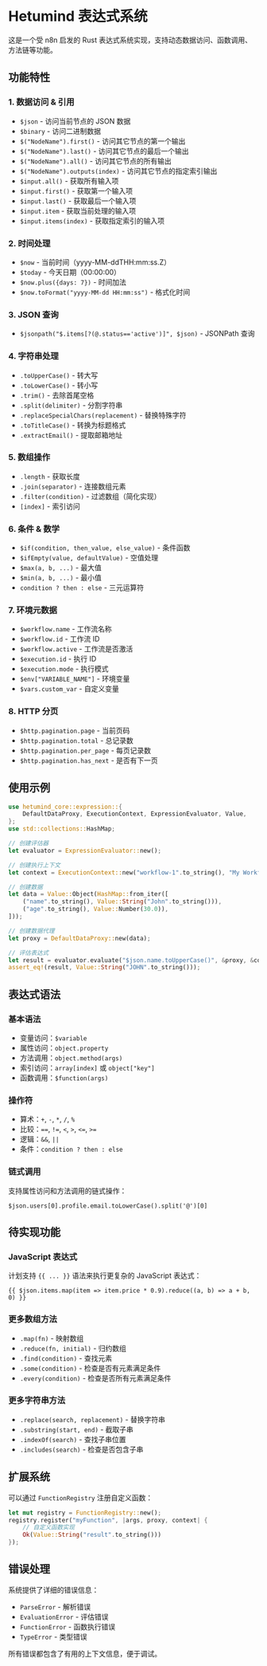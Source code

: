# Hetumind 表达式系统

这是一个受 n8n 启发的 Rust 表达式系统实现，支持动态数据访问、函数调用、方法链等功能。

## 功能特性

### 1. 数据访问 & 引用

- `$json` - 访问当前节点的 JSON 数据
- `$binary` - 访问二进制数据
- `$("NodeName").first()` - 访问其它节点的第一个输出
- `$("NodeName").last()` - 访问其它节点的最后一个输出
- `$("NodeName").all()` - 访问其它节点的所有输出
- `$("NodeName").outputs(index)` - 访问其它节点的指定索引输出
- `$input.all()` - 获取所有输入项
- `$input.first()` - 获取第一个输入项
- `$input.last()` - 获取最后一个输入项
- `$input.item` - 获取当前处理的输入项
- `$input.items(index)` - 获取指定索引的输入项

### 2. 时间处理

- `$now` - 当前时间（yyyy-MM-ddTHH:mm:ss.Z）
- `$today` - 今天日期（00:00:00）
- `$now.plus({days: 7})` - 时间加法
- `$now.toFormat("yyyy-MM-dd HH:mm:ss")` - 格式化时间

### 3. JSON 查询

- `$jsonpath("$.items[?(@.status=='active')]", $json)` - JSONPath 查询

### 4. 字符串处理

- `.toUpperCase()` - 转大写
- `.toLowerCase()` - 转小写
- `.trim()` - 去除首尾空格
- `.split(delimiter)` - 分割字符串
- `.replaceSpecialChars(replacement)` - 替换特殊字符
- `.toTitleCase()` - 转换为标题格式
- `.extractEmail()` - 提取邮箱地址

### 5. 数组操作

- `.length` - 获取长度
- `.join(separator)` - 连接数组元素
- `.filter(condition)` - 过滤数组（简化实现）
- `[index]` - 索引访问

### 6. 条件 & 数学

- `$if(condition, then_value, else_value)` - 条件函数
- `$ifEmpty(value, defaultValue)` - 空值处理
- `$max(a, b, ...)` - 最大值
- `$min(a, b, ...)` - 最小值
- `condition ? then : else` - 三元运算符

### 7. 环境元数据

- `$workflow.name` - 工作流名称
- `$workflow.id` - 工作流 ID
- `$workflow.active` - 工作流是否激活
- `$execution.id` - 执行 ID
- `$execution.mode` - 执行模式
- `$env["VARIABLE_NAME"]` - 环境变量
- `$vars.custom_var` - 自定义变量

### 8. HTTP 分页

- `$http.pagination.page` - 当前页码
- `$http.pagination.total` - 总记录数
- `$http.pagination.per_page` - 每页记录数
- `$http.pagination.has_next` - 是否有下一页

## 使用示例

```rust
use hetumind_core::expression::{
    DefaultDataProxy, ExecutionContext, ExpressionEvaluator, Value,
};
use std::collections::HashMap;

// 创建评估器
let evaluator = ExpressionEvaluator::new();

// 创建执行上下文
let context = ExecutionContext::new("workflow-1".to_string(), "My Workflow".to_string());

// 创建数据
let data = Value::Object(HashMap::from_iter([
    ("name".to_string(), Value::String("John".to_string())),
    ("age".to_string(), Value::Number(30.0)),
]));

// 创建数据代理
let proxy = DefaultDataProxy::new(data);

// 评估表达式
let result = evaluator.evaluate("$json.name.toUpperCase()", &proxy, &context)?;
assert_eq!(result, Value::String("JOHN".to_string()));
```

## 表达式语法

### 基本语法

- 变量访问：`$variable`
- 属性访问：`object.property`
- 方法调用：`object.method(args)`
- 索引访问：`array[index]` 或 `object["key"]`
- 函数调用：`$function(args)`

### 操作符

- 算术：`+`, `-`, `*`, `/`, `%`
- 比较：`==`, `!=`, `<`, `>`, `<=`, `>=`
- 逻辑：`&&`, `||`
- 条件：`condition ? then : else`

### 链式调用

支持属性访问和方法调用的链式操作：

```
$json.users[0].profile.email.toLowerCase().split('@')[0]
```

## 待实现功能

### JavaScript 表达式

计划支持 `{{ ... }}` 语法来执行更复杂的 JavaScript 表达式：

```
{{ $json.items.map(item => item.price * 0.9).reduce((a, b) => a + b, 0) }}
```

### 更多数组方法

- `.map(fn)` - 映射数组
- `.reduce(fn, initial)` - 归约数组
- `.find(condition)` - 查找元素
- `.some(condition)` - 检查是否有元素满足条件
- `.every(condition)` - 检查是否所有元素满足条件

### 更多字符串方法

- `.replace(search, replacement)` - 替换字符串
- `.substring(start, end)` - 截取子串
- `.indexOf(search)` - 查找子串位置
- `.includes(search)` - 检查是否包含子串

## 扩展系统

可以通过 `FunctionRegistry` 注册自定义函数：

```rust
let mut registry = FunctionRegistry::new();
registry.register("myFunction", |args, proxy, context| {
    // 自定义函数实现
    Ok(Value::String("result".to_string()))
});
```

## 错误处理

系统提供了详细的错误信息：

- `ParseError` - 解析错误
- `EvaluationError` - 评估错误
- `FunctionError` - 函数执行错误
- `TypeError` - 类型错误

所有错误都包含了有用的上下文信息，便于调试。
